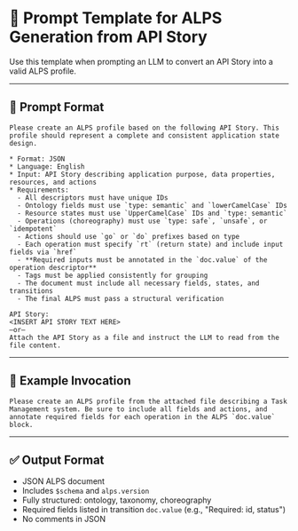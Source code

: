# 🧠 Prompt Template for ALPS Generation from API Story

Use this template when prompting an LLM to convert an API Story into a valid ALPS profile.

---

## 🔶 Prompt Format

```text
Please create an ALPS profile based on the following API Story. This profile should represent a complete and consistent application state design.

* Format: JSON
* Language: English
* Input: API Story describing application purpose, data properties, resources, and actions
* Requirements:
  - All descriptors must have unique IDs
  - Ontology fields must use `type: semantic` and `lowerCamelCase` IDs
  - Resource states must use `UpperCamelCase` IDs and `type: semantic`
  - Operations (choreography) must use `type: safe`, `unsafe`, or `idempotent`
  - Actions should use `go` or `do` prefixes based on type
  - Each operation must specify `rt` (return state) and include input fields via `href`
  - **Required inputs must be annotated in the `doc.value` of the operation descriptor**
  - Tags must be applied consistently for grouping
  - The document must include all necessary fields, states, and transitions
  - The final ALPS must pass a structural verification

API Story:
<INSERT API STORY TEXT HERE>
—or—
Attach the API Story as a file and instruct the LLM to read from the file content.
```

---

## 🔹 Example Invocation

```text
Please create an ALPS profile from the attached file describing a Task Management system. Be sure to include all fields and actions, and annotate required fields for each operation in the ALPS `doc.value` block.
```

---

## ✅ Output Format

- JSON ALPS document
- Includes `$schema` and `alps.version`
- Fully structured: ontology, taxonomy, choreography
- Required fields listed in transition `doc.value` (e.g., "Required: id, status")
- No comments in JSON

